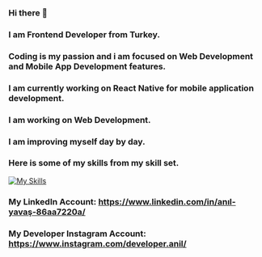 ### Hi there 👋

### I am Frontend Developer from Turkey.

### Coding is my passion and i am focused on Web Development and Mobile App Development features.

### I am currently working on React Native for mobile application development. 

### I am working on Web Development.

### I am improving myself day by day.

### Here is some of my skills from my skill set.

[![My Skills](https://skillicons.dev/icons?i=js,html,css,bootstrap,nodejs,firebase,figma,git,java,react,mongodb,redux,graphql,ts,apollo)](https://skillicons.dev)


### My LinkedIn Account: https://www.linkedin.com/in/anıl-yavaş-86aa7220a/
### My Developer Instagram Account: https://www.instagram.com/developer.anil/

